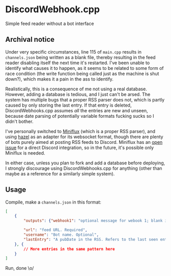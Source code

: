 # DiscordWebhook.cpp

Simple feed reader without a bot interface

## Archival notice

Under very specific circumstances, line 115 of `main.cpp` results in `channels.json` being written as a blank file, thereby resulting in the feed reader disabling itself the next time it's restarted. I've been unable to identify what causes it to happen, as it seems to be related to some form of race condition (the write function being called just as the machine is shut down?), which makes it a pain in the ass to identify. 

Realistically, this is a consequence of me not using a real database. However, adding a database is tedious, and I just can't be arsed. The system has multiple bugs that a proper RSS parser does not, which is partly caused by only storing the last entry. If that entry is deleted, DiscordWebhooks.cpp assumes _all_ the entries are new and unseen, because date parsing of potentially variable formats fucking sucks so I didn't bother.

I've personally switched to [Miniflux](https://github.com/miniflux/v2/) (which is a proper RSS parser), and using [hazel](https://github.com/LunarWatcher/hazel) as an adapter for its websocket format, though there are plenty of bots purely aimed at posting RSS feeds to Discord. Miniflux has an [open issue](https://github.com/miniflux/v2/issues/1642) for a direct Discord integration, so in the future, it's possible only Miniflux is needed.

In either case, unless you plan to fork and add a database before deploying, I strongly discourage using DiscordWebhooks.cpp for anything (other than maybe as a reference for a similarly simple system).

## Usage

Compile, make a `channels.json` in this format:

```json
[
    {
        "outputs": {"webhook1": "optional message for webook 1; blank if undesired", "webhook2": "", ..., "webhookn": ""},

        "url": "feed URL. Required",
        "username": "Bot name. Optional",
        "lastEntry": "A pubDate in the RSS. Refers to the last seen entry. May be omitted, as the program is capable of populating it on its own. Note that it posts all entries in the feed if it isn't told to stop at a pubDate. This program also assumes all well-formed RSS feeds have a pubDate"
    }, {
        // More entries in the same pattern here
    }
]
```

Run, done \o/
